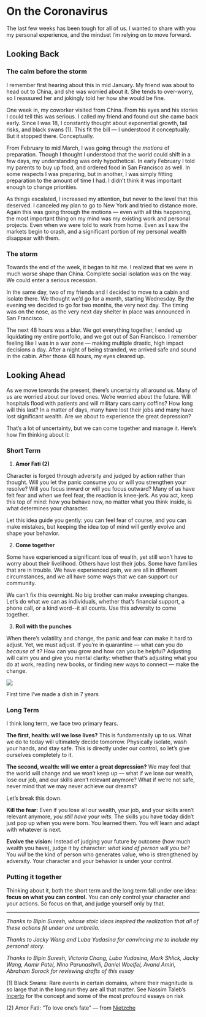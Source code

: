# On the Coronavirus


The last few weeks has been tough for all of us. I wanted to share with you my
personal experience, and the mindset I’m relying on to move forward.

## Looking Back

### The calm before the storm

I remember first hearing about this in mid January. My friend was about to
head out to China, and she was worried about it. She tends to over-worry, so I
reassured her and jokingly told her how she would be fine.

One week in, my coworker visited from China. From his eyes and his stories I
could tell this was serious. I called my friend and found out she came back
early. Since I was 18, I constantly thought about exponential growth, tail
risks, and black swans (1). This fit the bill — I understood it conceptually.
But it stopped there. Conceptually.

From February to mid March, I was going through the _motions_ of preparation.
Though I thought I understood that the world could shift in a few days, my
understanding was only hypothetical. In early February I told my parents to
buy up food, and ordered food in San Francisco as well. In some respects I was
preparing, but in another, I was simply fitting preparation to the amount of
time I had. I didn’t think it was important enough to change priorities.

As things escalated, I increased my attention, but never to the level that
this deserved. I canceled my plan to go to New York and tried to distance
more. Again this was going through the motions — even with all this happening,
the most important thing on my mind was my existing work and personal
projects. Even when we were told to work from home. Even as I saw the markets
begin to crash, and a significant portion of my personal wealth disappear with
them.

### The storm

Towards the end of the week, it began to hit me. I realized that we were in
much worse shape than China. Complete social isolation was on the way. We
could enter a serious recession.

In the same day, two of my friends and I decided to move to a cabin and
isolate there. We thought we’d go for a month, starting Wednesday. By the
evening we decided to go for two months, the very next day. The timing was on
the nose, as the very next day shelter in place was announced in San
Francisco.

The next 48 hours was a blur. We got everything together, I ended up
liquidating my entire portfolio, and we got out of San Francisco. I remember
feeling like I was in a war zone — making multiple drastic, high impact
decisions a day. After a night of being stranded, we arrived safe and sound in
the cabin. After those 48 hours, my eyes cleared up.

## Looking Ahead

As we move towards the present, there’s uncertainty all around us. Many of us
are worried about our loved ones. We’re worried about the future. Will
hospitals flood with patients and will military cars carry coffins? How long
will this last? In a matter of days, many have lost their jobs and many have
lost significant wealth. Are we about to experience the great depression?

That’s a lot of uncertainty, but we can come together and manage it. Here’s
how I’m thinking about it:

### Short Term

  1.  **Amor Fati (2)**

Character is forged through adversity and judged by action rather than
thought. Will you let the panic consume you or will you strengthen your
resolve? Will you focus inward or will you focus outward? Many of us have felt
fear and when we feel fear, the reaction is knee-jerk. As you act, keep this
top of mind: how you behave now, no matter what you think inside, is what
determines your character.

Let this idea guide you gently: you can feel fear of course, and you can make
mistakes, but keeping the idea top of mind will gently evolve and shape your
behavior.

  2.  **Come together**

Some have experienced a significant loss of wealth, yet still won’t have to
worry about their livelihood. Others have lost their jobs. Some have families
that are in trouble. We have experienced pain, we are all in different
circumstances, and we all have some ways that we can support our community.

We can’t fix this overnight. No big brother can make sweeping changes. Let’s
do what we can as individuals, whether that’s financial support, a phone call,
or a kind word--it all counts. Use this adversity to come together.

  3.  **Roll with the punches**

When there’s volatility and change, the panic and fear can make it hard to
adjust. Yet, we must adjust. If you’re in quarantine — what can you do
_because_ of it? How can you grow and how can you be helpful? Adjusting will
calm you and give you mental clarity: whether that’s adjusting what you do at
work, reading new books, or finding new ways to connect — make the change.

![](https://stopa.io/api/image/aHR0cHM6Ly91c2VyLWltYWdlcy5naXRodWJ1c2VyY29udGVudC5jb20vOTg0NTc0LzgwMDM4MjY3LTI0ODE5NDAwLTg0YWEtMTFlYS05MzUwLTkwYzIzYjA3MGYxOS5wbmc)

First time I’ve made a dish in 7 years

### Long Term

I think long term, we face two primary fears.

**The first, health: will we lose lives?** This is fundamentally up to us.
What we do to today will ultimately decide tomorrow. Physically isolate, wash
your hands, and stay safe. This is directly under our control, so let’s give
ourselves completely to it.

 **The second, wealth: will we enter a great depression?** We may feel that
the world will change and we won’t keep up — what if we lose our wealth, lose
our job, and our skills aren’t relevant anymore? What if we’re not safe, never
mind that we may never achieve our dreams?

Let’s break this down.

**Kill the fear:** Even if you lose all our wealth, your job, and your skills
aren’t relevant anymore, _you still have your wits_. The skills you have today
didn’t just pop up when you were born. You learned them. You _will_ learn and
adapt with whatever is next.

**Evolve the vision:** Instead of judging your future by outcome (how much
wealth you have), judge it by character: _what kind of person will you be?_
You _will_ be the kind of person who generates value, who is strengthened by
adversity. Your character and your behavior is under your control.

### Putting it together

Thinking about it, both the short term and the long term fall under one idea:
**focus on what you can control.** You can only control your character and
your actions. So focus on that, and judge yourself only by that.

* * *

 _Thanks to Bipin Suresh, whose stoic ideas inspired the realization that all
of these actions fit under one umbrella._

 _Thanks to Jacky Wang and Luba Yudasina for convincing me to include my
personal story._

_Thanks to Bipin Suresh, Victoria Chang, Luba Yudasina, Mark Shlick, Jacky
Wang, Aamir Patel, Nino Parunashvili, Daniel Woelfel, Avand Amiri, Abraham
Sorock for reviewing drafts of this essay_

(1) Black Swans: Rare events in certain domains, where their magnitude is so
large that in the long run they are all that matter. See Nassim Taleb’s
[Incerto](https://en.wikipedia.org/wiki/Nassim_Nicholas_Taleb#Incerto) for the
concept and some of the most profound essays on risk

(2) Amor Fati: “To love one’s fate” — from
[Nietzche](https://en.wikipedia.org/wiki/Amor_fati)


